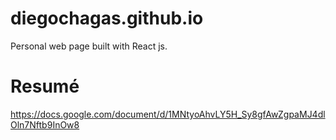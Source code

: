 # diegochagas.github.io
Personal web page built with React js.

# Resumé
https://docs.google.com/document/d/1MNtyoAhvLY5H_Sy8gfAwZgpaMJ4dlOln7Nftb9InOw8
